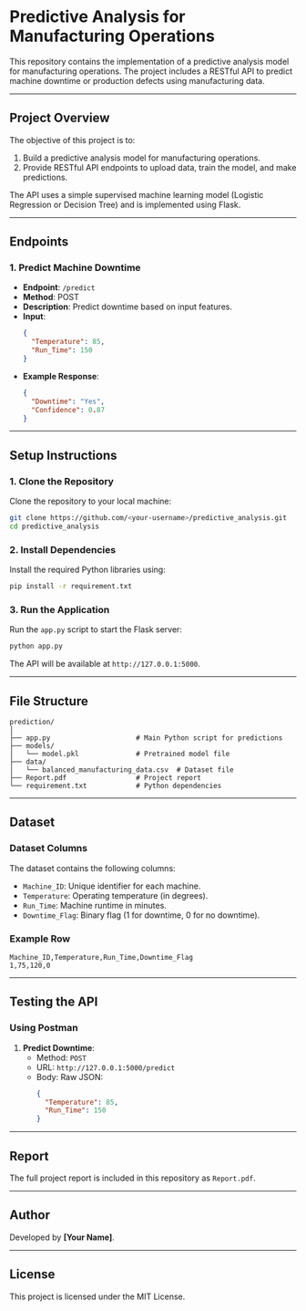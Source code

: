 # Predictive Analysis for Manufacturing Operations

This repository contains the implementation of a predictive analysis model for manufacturing operations. The project includes a RESTful API to predict machine downtime or production defects using manufacturing data.

---

## **Project Overview**

The objective of this project is to:
1. Build a predictive analysis model for manufacturing operations.
2. Provide RESTful API endpoints to upload data, train the model, and make predictions.

The API uses a simple supervised machine learning model (Logistic Regression or Decision Tree) and is implemented using Flask.

---

## **Endpoints**

### **1. Predict Machine Downtime**
- **Endpoint**: `/predict`
- **Method**: POST
- **Description**: Predict downtime based on input features.
- **Input**:
  ```json
  {
    "Temperature": 85,
    "Run_Time": 150
  }
  ```
- **Example Response**:
  ```json
  {
    "Downtime": "Yes",
    "Confidence": 0.87
  }
  ```

---

## **Setup Instructions**

### **1. Clone the Repository**
Clone the repository to your local machine:
```bash
git clone https://github.com/<your-username>/predictive_analysis.git
cd predictive_analysis
```

### **2. Install Dependencies**
Install the required Python libraries using:
```bash
pip install -r requirement.txt
```

### **3. Run the Application**
Run the `app.py` script to start the Flask server:
```bash
python app.py
```

The API will be available at `http://127.0.0.1:5000`.

---

## **File Structure**

```
prediction/
│
├── app.py                     # Main Python script for predictions
├── models/
│   └── model.pkl              # Pretrained model file
├── data/
│   └── balanced_manufacturing_data.csv  # Dataset file
├── Report.pdf                 # Project report
└── requirement.txt            # Python dependencies
```

---

## **Dataset**

### **Dataset Columns**
The dataset contains the following columns:
- `Machine_ID`: Unique identifier for each machine.
- `Temperature`: Operating temperature (in degrees).
- `Run_Time`: Machine runtime in minutes.
- `Downtime_Flag`: Binary flag (1 for downtime, 0 for no downtime).

### **Example Row**
```csv
Machine_ID,Temperature,Run_Time,Downtime_Flag
1,75,120,0
```

---

## **Testing the API**

### **Using Postman**
1. **Predict Downtime**:
   - Method: `POST`
   - URL: `http://127.0.0.1:5000/predict`
   - Body: Raw JSON:
     ```json
     {
       "Temperature": 85,
       "Run_Time": 150
     }
     ```

---

## **Report**
The full project report is included in this repository as `Report.pdf`.

---

## **Author**
Developed by **[Your Name]**.

---

## **License**
This project is licensed under the MIT License.
